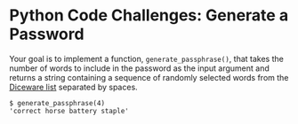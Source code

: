 # Python Code Challenges: Generate a Password

Your goal is to implement a function, `generate_passphrase()`, that takes the number of words to include in the password as the input argument and returns a string containing a sequence of randomly selected words from the [Diceware list](https://theworld.com/~reinhold/diceware.wordlist.asc) separated by spaces.

```console
$ generate_passphrase(4)
'correct horse battery staple'
```
